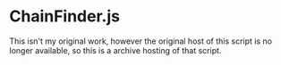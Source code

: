 # ChainFinder.js
This isn't my original work, however the original host of this script is no longer available, so this is a archive hosting of that script.
